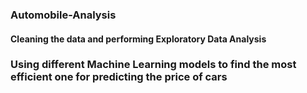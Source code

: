 ### Automobile-Analysis
#### Cleaning the data and performing Exploratory Data Analysis
### Using different Machine Learning models to find the most efficient one for predicting the price of cars
